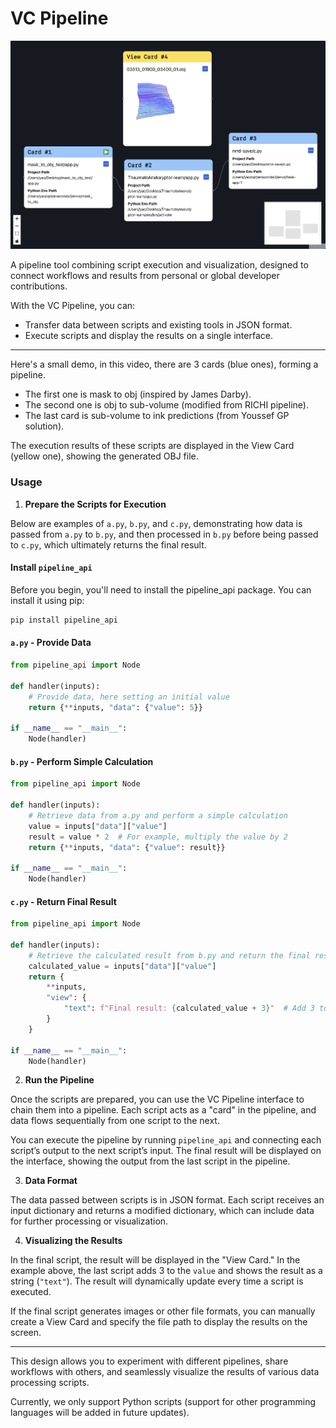# VC Pipeline

![](/readme/preview.png)


A pipeline tool combining script execution and visualization, designed to connect workflows and results from personal or global developer contributions.

With the VC Pipeline, you can:

- Transfer data between scripts and existing tools in JSON format.
- Execute scripts and display the results on a single interface.

---

Here's a small demo, in this video, there are 3 cards (blue ones), forming a pipeline. 

- The first one is mask to obj (inspired by James Darby). 
- The second one is obj to sub-volume (modified from RICHI pipeline). 
- The last card is sub-volume to ink predictions (from Youssef GP solution). 
  
The execution results of these scripts are displayed in the View Card (yellow one), showing the generated OBJ file.
### Usage

1. **Prepare the Scripts for Execution**

Below are examples of `a.py`, `b.py`, and `c.py`, demonstrating how data is passed from `a.py` to `b.py`, and then processed in `b.py` before being passed to `c.py`, which ultimately returns the final result.

#### Install `pipeline_api`

Before you begin, you'll need to install the pipeline_api package. You can install it using pip:

```bash
pip install pipeline_api
```

#### `a.py` - Provide Data

```py
from pipeline_api import Node

def handler(inputs):
    # Provide data, here setting an initial value
    return {**inputs, "data": {"value": 5}}

if __name__ == "__main__":
    Node(handler)
```

#### `b.py` - Perform Simple Calculation

```py
from pipeline_api import Node

def handler(inputs):
    # Retrieve data from a.py and perform a simple calculation
    value = inputs["data"]["value"]
    result = value * 2  # For example, multiply the value by 2
    return {**inputs, "data": {"value": result}}

if __name__ == "__main__":
    Node(handler)
```

#### `c.py` - Return Final Result

```py
from pipeline_api import Node

def handler(inputs):
    # Retrieve the calculated result from b.py and return the final result
    calculated_value = inputs["data"]["value"]
    return {
        **inputs,
        "view": {
            "text": f"Final result: {calculated_value + 3}"  # Add 3 to the calculated result
        }
    }

if __name__ == "__main__":
    Node(handler)
```

2. **Run the Pipeline**

Once the scripts are prepared, you can use the VC Pipeline interface to chain them into a pipeline. Each script acts as a "card" in the pipeline, and data flows sequentially from one script to the next.

You can execute the pipeline by running `pipeline_api` and connecting each script’s output to the next script’s input. The final result will be displayed on the interface, showing the output from the last script in the pipeline.

3. **Data Format**

The data passed between scripts is in JSON format. Each script receives an input dictionary and returns a modified dictionary, which can include data for further processing or visualization.

4. **Visualizing the Results**

In the final script, the result will be displayed in the "View Card." In the example above, the last script adds 3 to the `value` and shows the result as a string (`"text"`). The result will dynamically update every time a script is executed.

If the final script generates images or other file formats, you can manually create a View Card and specify the file path to display the results on the screen.

---

This design allows you to experiment with different pipelines, share workflows with others, and seamlessly visualize the results of various data processing scripts.

Currently, we only support Python scripts (support for other programming languages will be added in future updates).